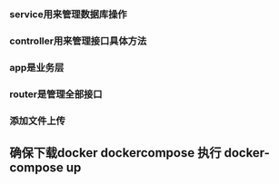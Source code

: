 ### service用来管理数据库操作   
### controller用来管理接口具体方法
### app是业务层   
### router是管理全部接口   
### 添加文件上传
## 确保下载docker   dockercompose   执行 docker-compose up 